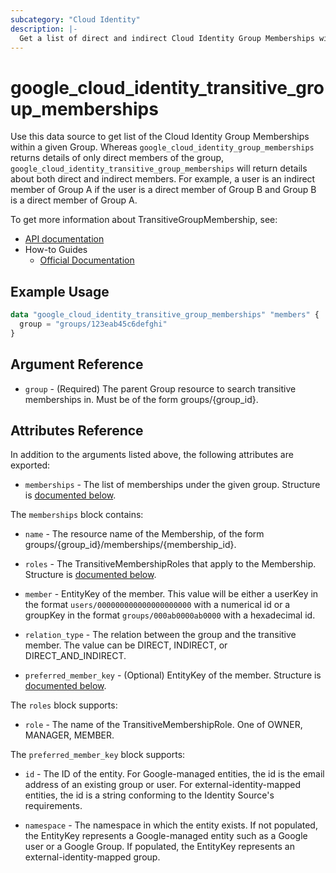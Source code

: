```yaml
---
subcategory: "Cloud Identity"
description: |-
  Get a list of direct and indirect Cloud Identity Group Memberships within a Group.
---
```


# google_cloud_identity_transitive_group_memberships

Use this data source to get list of the Cloud Identity Group Memberships within a given Group. Whereas `google_cloud_identity_group_memberships` returns details of only direct members of the group, `google_cloud_identity_transitive_group_memberships` will return details about both direct and indirect members. For example, a user is an indirect member of Group A if the user is a direct member of Group B and Group B is a direct member of Group A.

To get more information about TransitiveGroupMembership, see:

* [API documentation](https://cloud.google.com/identity/docs/reference/rest/v1/groups.memberships/searchTransitiveMemberships)
* How-to Guides
    * [Official Documentation](https://cloud.google.com/identity/docs/how-to/memberships-google-groups)

## Example Usage

```tf
data "google_cloud_identity_transitive_group_memberships" "members" {
  group = "groups/123eab45c6defghi"
}
```

## Argument Reference

* `group` - (Required) The parent Group resource to search transitive memberships in. Must be of the form groups/{group_id}.

## Attributes Reference

In addition to the arguments listed above, the following attributes are exported:

* `memberships` - The list of memberships under the given group. Structure is [documented below](#nested_memberships).

<a name="nested_memberships"></a>The `memberships` block contains:

* `name` -
  The resource name of the Membership, of the form groups/{group_id}/memberships/{membership_id}.

* `roles` - The TransitiveMembershipRoles that apply to the Membership. Structure is [documented below](#nested_roles).

* `member` - EntityKey of the member.  This value will be either a userKey in the format `users/000000000000000000000` with a numerical id or a groupKey in the format `groups/000ab0000ab0000` with a hexadecimal id.

* `relation_type` - The relation between the group and the transitive member. The value can be DIRECT, INDIRECT, or DIRECT_AND_INDIRECT.

* `preferred_member_key` -
  (Optional)
  EntityKey of the member.  Structure is [documented below](#nested_preferred_member_key).

<a name="nested_roles"></a>The `roles` block supports:

* `role` - The name of the TransitiveMembershipRole. One of OWNER, MANAGER, MEMBER.

<a name="nested_preferred_member_key"></a>The `preferred_member_key` block supports:

* `id` - The ID of the entity. For Google-managed entities, the id is the email address of an existing
  group or user. For external-identity-mapped entities, the id is a string conforming
  to the Identity Source's requirements.

* `namespace` - The namespace in which the entity exists.
  If not populated, the EntityKey represents a Google-managed entity
  such as a Google user or a Google Group.
  If populated, the EntityKey represents an external-identity-mapped group.
